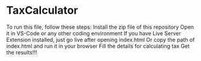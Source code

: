 # TaxCalculator

To run this file, follow these steps:
Install the zip file of this repository
Open it in VS-Code or any other coding environment
If you have Live Server Extension installed, just go live after opening index.html
Or copy the path of index.html and run it in your browser
Fill the details for calculating tax
Get the results!!!
